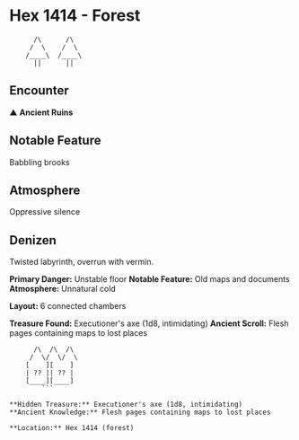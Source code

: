# Hex 1414 - Forest
```
      /\      /\
     /  \    /  \
    /____\  /____\
      ||      ||
```

## Encounter

▲ **Ancient Ruins**

## Notable Feature

Babbling brooks

## Atmosphere

Oppressive silence

## Denizen

Twisted labyrinth, overrun with vermin.

**Primary Danger:** Unstable floor
**Notable Feature:** Old maps and documents
**Atmosphere:** Unnatural cold

**Layout:** 6 connected chambers

**Treasure Found:** Executioner's axe (1d8, intimidating)
**Ancient Scroll:** Flesh pages containing maps to lost places


```
      /\  /\  /\
     /  \/  \/  \
    [    ][    ]
    | ?? || ?? |
    [____][____]
        ```

**Hidden Treasure:** Executioner's axe (1d8, intimidating)
**Ancient Knowledge:** Flesh pages containing maps to lost places

**Location:** Hex 1414 (forest)
